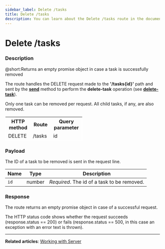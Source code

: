 ```yaml
---
sidebar_label: Delete /tasks
title: Delete /tasks
description: You can learn about the Delete /tasks route in the documentation of the DHTMLX JavaScript To Do List library. Browse developer guides and API reference, try out code examples and live demos, and download a free 30-day evaluation version of DHTMLX To Do List.
---
```


# Delete /tasks

### Description

@short:Returns an empty promise object in case a task is successfully removed

The route handles the DELETE request made to the **'/tasks{id}'** path and sent by the [**send**](api/rest_api/methods/send_method.md) method to perform the **delete-task** operation (see [**delete-task**](api/methods/deletetask_method.md)). 

Only one task can be removed per request. All child tasks, if any, are also removed. 


<table style="border: 1px solid white; border-collapse: collapse; width:50%">
<thead style="border: 1px solid white; border-collapse: collapse;">
<th style="width:25%">HTTP method</th>
<th style="width:25%">Route</th>
<th style="width:25%">Query parameter</th>
</thead>
<tbody style="border: 1px solid white; border-collapse: collapse">
<tr>
<td>DELETE</td>
<td>/tasks</td>
<td>id</td>
</tr>
</tbody>
</table>


### Payload

The ID of a task to be removed is sent in the request line.

| Name       | Type        | Description |
| ----------- | ----------- | ----------- |
| `id`       |  number  | *Required*. The id of a task to be removed.|



### Response

The route returns an empty promise object in case of a successful request.
 
The HTTP status code shows whether the request succeeds (response.status == 200) or fails (response.status == 500, in this case an exception with an error text is thrown).

---

**Related articles**: [Working with Server](guides/working_with_server.md)